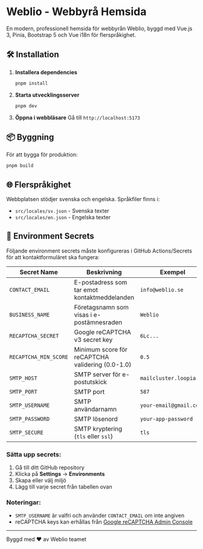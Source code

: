 # Weblio - Webbyrå Hemsida

En modern, professionell hemsida för webbyrån Weblio, byggd med Vue.js 3, Pinia, Bootstrap 5 och Vue i18n för flerspråkighet.

## 🛠️ Installation

1. **Installera dependencies**
   ```bash
   pnpm install
   ```

2. **Starta utvecklingsserver**
   ```bash
   pnpm dev
   ```

3. **Öppna i webbläsare**
   Gå till `http://localhost:5173`

## 📦 Byggning

För att bygga för produktion:
```bash
pnpm build
```

## 🌐 Flerspråkighet

Webbplatsen stödjer svenska och engelska. Språkfiler finns i:
- `src/locales/sv.json` - Svenska texter
- `src/locales/en.json` - Engelska texter

## 🔐 Environment Secrets

Följande environment secrets måste konfigureras i GitHub Actions/Secrets för att kontaktformuläret ska fungera:

| Secret Name | Beskrivning | Exempel | Obligatorisk |
|-------------|-------------|---------|--------------|
| `CONTACT_EMAIL` | E-postadress som tar emot kontaktmeddelanden | `info@weblio.se` | ✅ |
| `BUSINESS_NAME` | Företagsnamn som visas i e-postämnesraden | `Weblio` | ✅ |
| `RECAPTCHA_SECRET` | Google reCAPTCHA v3 secret key | `6Lc...` | ✅ |
| `RECAPTCHA_MIN_SCORE` | Minimum score för reCAPTCHA validering (0.0-1.0) | `0.5` | ❌ |
| `SMTP_HOST` | SMTP server för e-postutskick | `mailcluster.loopia.se` | ❌ |
| `SMTP_PORT` | SMTP port | `587` | ❌ |
| `SMTP_USERNAME` | SMTP användarnamn | `your-email@gmail.com` | ❌ |
| `SMTP_PASSWORD` | SMTP lösenord | `your-app-password` | ✅ |
| `SMTP_SECURE` | SMTP kryptering (`tls` eller `ssl`) | `tls` | ✅ |

### Sätta upp secrets:
1. Gå till ditt GitHub repository
2. Klicka på **Settings** → **Environments**
3. Skapa eller välj miljö
4. Lägg till varje secret från tabellen ovan

### Noteringar:
- `SMTP_USERNAME` är valfri och använder `CONTACT_EMAIL` om inte angiven
- reCAPTCHA keys kan erhållas från [Google reCAPTCHA Admin Console](https://www.google.com/recaptcha/admin)

---

Byggd med ❤️ av Weblio teamet
